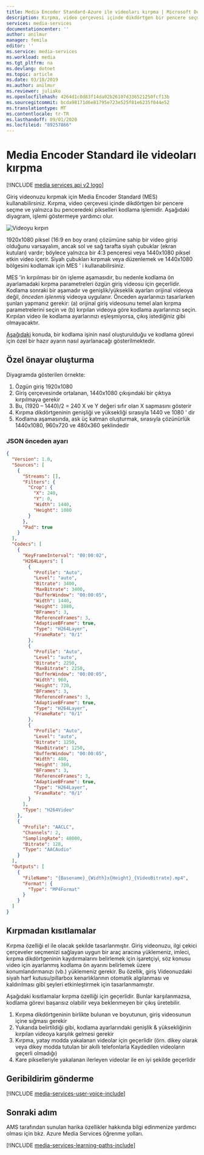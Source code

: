 ```yaml
---
title: Media Encoder Standard-Azure ile videoları kırpma | Microsoft Docs
description: Kırpma, video çerçevesi içinde dikdörtgen bir pencere seçme ve yalnızca bu penceredeki pikselleri kodlama işlemidir. Bu makalede, Media Encoder Standard ile videoların nasıl kırpılacağını gösterilmektedir.
services: media-services
documentationcenter: ''
author: anilmur
manager: femila
editor: ''
ms.service: media-services
ms.workload: media
ms.tgt_pltfrm: na
ms.devlang: dotnet
ms.topic: article
ms.date: 03/18/2019
ms.author: anilmur
ms.reviewer: juliako
ms.openlocfilehash: 4264d1c0d83f14da02b26107d336521250fcf13b
ms.sourcegitcommit: bcda98171d6e81795e723e525f81e6235f044e52
ms.translationtype: MT
ms.contentlocale: tr-TR
ms.lasthandoff: 09/01/2020
ms.locfileid: "89257866"
---
```

# <a name="crop-videos-with-media-encoder-standard"></a>Media Encoder Standard ile videoları kırpma

[!INCLUDE [media services api v2 logo](./includes/v2-hr.md)] 

Giriş videonuzu kırpmak için Media Encoder Standard (MES) kullanabilirsiniz. Kırpma, video çerçevesi içinde dikdörtgen bir pencere seçme ve yalnızca bu penceredeki pikselleri kodlama işlemidir. Aşağıdaki diyagram, işlemi göstermeye yardımcı olur.

![Videoyu kırpın](./media/media-services-crop-video/media-services-crop-video01.png)

1920x1080 piksel (16:9 en boy oranı) çözümüne sahip bir video girişi olduğunu varsayalım, ancak sol ve sağ tarafta siyah çubuklar (ekran kutuları) vardır; böylece yalnızca bir 4:3 penceresi veya 1440x1080 piksel etkin video içerir. Siyah çubukları kırpmak veya düzenlemek ve 1440x1080 bölgesini kodlamak için MES ' i kullanabilirsiniz.

MES 'in kırpılması bir ön işleme aşamasıdır, bu nedenle kodlama ön ayarlamadaki kırpma parametreleri özgün giriş videosu için geçerlidir. Kodlama sonraki bir aşamadır ve genişlik/yükseklik ayarları orijinal videoya değil, *önceden işlenmiş* videoya uygulanır. Önceden ayarlarınızı tasarlarken şunları yapmanız gerekir: (a) orijinal giriş videosunu temel alan kırpma parametrelerini seçin ve (b) kırpılan videoya göre kodlama ayarlarınızı seçin. Kırpılan video ile kodlama ayarlarınızı eşleşmiyorsa, çıkış istediğiniz gibi olmayacaktır.

[Aşağıdaki](media-services-custom-mes-presets-with-dotnet.md#encoding_with_dotnet) konuda, bir kodlama işinin nasıl oluşturulduğu ve kodlama görevi için özel bir hazır ayarın nasıl ayarlanacağı gösterilmektedir. 

## <a name="creating-a-custom-preset"></a>Özel önayar oluşturma
Diyagramda gösterilen örnekte:

1. Özgün giriş 1920x1080
2. Giriş çerçevesinde ortalanan, 1440x1080 çıkışındaki bir çıktıya kırpılmaya gerekir
3. Bu, (1920 – 1440)/2 = 240 X ve Y değeri sıfır olan X sapmasını gösterir
4. Kırpma dikdörtgeninin genişliği ve yüksekliği sırasıyla 1440 ve 1080 ' dir
5. Kodlama aşamasında, ask üç katman oluşturmak, sırasıyla çözünürlük 1440x1080, 960x720 ve 480x360 şeklindedir

### <a name="json-preset"></a>JSON önceden ayarı

```json
{
  "Version": 1.0,
  "Sources": [
    {
      "Streams": [],
      "Filters": {
        "Crop": {
          "X": 240,
          "Y": 0,
          "Width": 1440,
          "Height": 1080
        }
      },
      "Pad": true
    }
  ],
  "Codecs": [
    {
      "KeyFrameInterval": "00:00:02",
      "H264Layers": [
        {
          "Profile": "Auto",
          "Level": "auto",
          "Bitrate": 3400,
          "MaxBitrate": 3400,
          "BufferWindow": "00:00:05",
          "Width": 1440,
          "Height": 1080,
          "BFrames": 3,
          "ReferenceFrames": 3,
          "AdaptiveBFrame": true,
          "Type": "H264Layer",
          "FrameRate": "0/1"
        },
        {
          "Profile": "Auto",
          "Level": "auto",
          "Bitrate": 2250,
          "MaxBitrate": 2250,
          "BufferWindow": "00:00:05",
          "Width": 960,
          "Height": 720,
          "BFrames": 3,
          "ReferenceFrames": 3,
          "AdaptiveBFrame": true,
          "Type": "H264Layer",
          "FrameRate": "0/1"
        },
        {
          "Profile": "Auto",
          "Level": "auto",
          "Bitrate": 1250,
          "MaxBitrate": 1250,
          "BufferWindow": "00:00:05",
          "Width": 480,
          "Height": 360,
          "BFrames": 3,
          "ReferenceFrames": 3,
          "AdaptiveBFrame": true,
          "Type": "H264Layer",
          "FrameRate": "0/1"
        }
      ],
      "Type": "H264Video"
    },
    {
      "Profile": "AACLC",
      "Channels": 2,
      "SamplingRate": 48000,
      "Bitrate": 128,
      "Type": "AACAudio"
    }
  ],
  "Outputs": [
    {
      "FileName": "{Basename}_{Width}x{Height}_{VideoBitrate}.mp4",
      "Format": {
        "Type": "MP4Format"
      }
    }
  ]
}
```

## <a name="restrictions-on-cropping"></a>Kırpmadan kısıtlamalar
Kırpma özelliği el ile olacak şekilde tasarlanmıştır. Giriş videonuzu, ilgi çekici çerçeveler seçmenizi sağlayan uygun bir araç aracına yüklemeniz, imleci, kırpma dikdörtgeninin kaydırmalarını belirlemek için işaretçiyi, söz konusu video için ayarlanmış kodlama ön ayarını belirlemek üzere konumlandırmanızı (vb.) yüklemeniz gerekir. Bu özellik, giriş Videonuzdaki siyah harf kutusu/pillarbox kenarlıklarının otomatik algılanması ve kaldırılması gibi şeyleri etkinleştirmek için tasarlanmamıştır.

Aşağıdaki kısıtlamalar kırpma özelliği için geçerlidir. Bunlar karşılanmazsa, kodlama görevi başarısız olabilir veya beklenmeyen bir çıkış üretebilir.

1. Kırpma dikdörtgeninin birlikte bulunan ve boyutunun, giriş videosunun içine sığması gerekir
2. Yukarıda belirtildiği gibi, kodlama ayarlarındaki genişlik & yüksekliğinin kırpılan videoya karşılık gelmesi gerekir
3. Kırpma, yatay modda yakalanan videolar için geçerlidir (örn. dikey olarak veya dikey modda tutulan bir akıllı telefonlarla Kaydedilen videoların geçerli olmadığı)
4. Kare pikselleriyle yakalanan ilerleyen videolar ile en iyi şekilde geçerlidir

## <a name="provide-feedback"></a>Geribildirim gönderme
[!INCLUDE [media-services-user-voice-include](../../../includes/media-services-user-voice-include.md)]

## <a name="next-step"></a>Sonraki adım
AMS tarafından sunulan harika özellikler hakkında bilgi edinmenize yardımcı olması için bkz. Azure Media Services öğrenme yolları.  

[!INCLUDE [media-services-learning-paths-include](../../../includes/media-services-learning-paths-include.md)]
